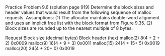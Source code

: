 Practice Problem 9.6 (solution page 919)
Determine the block sizes and header values that would result from the following sequence of malloc requests. Assumptions:
(1) The allocator maintains double-word alignment and uses an implicit free list with the block format from Figure 9.35.
(2) Block sizes are rounded up to the nearest multiple of 8 bytes.


Request         Block size (decimal bytes)        Block header (hex)
malloc(2)          8(4 + 2 + 2)                       0x0009
malloc(9)         16(4 + 9 + 3)                       0x0011
malloc(15)        24(4 + 15+ 5)                       0x0019
malloc(20)        24(4 + 20+ 0)                       0x0019
